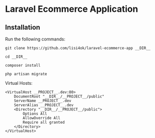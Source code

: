 Laravel Ecommerce Application
==============
## Installation
Run the following commands:
```
git clone https://github.com/lisi4ok/laravel-ecommerce-app __DIR__
```
```
cd __DIR__
```
```
composer install
```
```
php artisan migrate
```
Virtual Hosts:
```
<VirtualHost __PROJECT__.dev:80>
    DocumentRoot "__DIR__/__PROJECT__/public"
    ServerName __PROJECT__.dev
    ServerAlias __PROJECT__.dev
    <Directory "__DIR__/__PROJECT__/public">
        Options All
        AllowOverride All
        Require all granted
    </Directory>
</VirtualHost>
```
